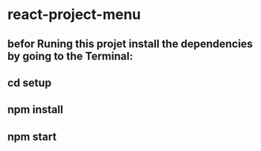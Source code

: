 # react-project-menu

## befor Runing this projet install the dependencies by going to the Terminal:

## cd setup
## npm install
## npm start